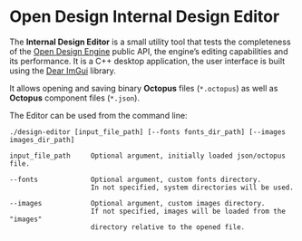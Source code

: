 # Open Design Internal Design Editor

The **Internal Design Editor** is a small utility tool that tests the completeness of the [Open Design Engine](https://github.com/opendesigndev/open-design-engine) public API, the engine’s editing capabilities and its performance. It is a C++ desktop application, the user interface is built using the [Dear ImGui](https://github.com/ocornut/imgui) library.

It allows opening and saving binary **Octopus** files (`*.octopus`) as well as **Octopus** component files (`*.json`).

The Editor can be used from the command line:
```
./design-editor [input_file_path] [--fonts fonts_dir_path] [--images images_dir_path]
```
```
input_file_path     Optional argument, initially loaded json/octopus file.

--fonts             Optional argument, custom fonts directory.
                    In not specified, system directories will be used.

--images            Optional argument, custom images directory.
                    If not specified, images will be loaded from the "images"
                    directory relative to the opened file.
```
